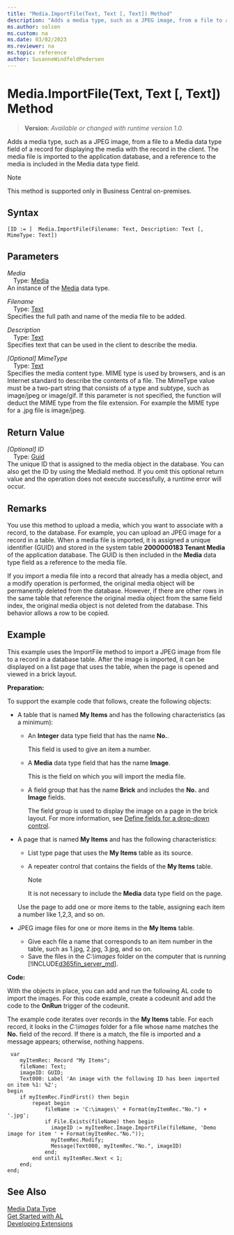 ```yaml
---
title: "Media.ImportFile(Text, Text [, Text]) Method"
description: "Adds a media type, such as a JPEG image, from a file to a Media data type field of a record for displaying the media with the record in the client."
ms.author: solsen
ms.custom: na
ms.date: 03/02/2023
ms.reviewer: na
ms.topic: reference
author: SusanneWindfeldPedersen
---
```

[//]: # (START>DO_NOT_EDIT)
[//]: # (IMPORTANT:Do not edit any of the content between here and the END>DO_NOT_EDIT.)
[//]: # (Any modifications should be made in the .xml files in the ModernDev repo.)
# Media.ImportFile(Text, Text [, Text]) Method
> **Version**: _Available or changed with runtime version 1.0._

Adds a media type, such as a JPEG image, from a file to a Media data type field of a record for displaying the media with the record in the client. The media file is imported to the application database, and a reference to the media is included in the Media data type field.

> [!NOTE]
> This method is supported only in Business Central on-premises.

## Syntax
```AL
[ID := ]  Media.ImportFile(Filename: Text, Description: Text [, MimeType: Text])
```
## Parameters
*Media*  
&emsp;Type: [Media](media-data-type.md)  
An instance of the [Media](media-data-type.md) data type.  

*Filename*  
&emsp;Type: [Text](../text/text-data-type.md)  
Specifies the full path and name of the media file to be added.  

*Description*  
&emsp;Type: [Text](../text/text-data-type.md)  
Specifies text that can be used in the client to describe the media.  

*[Optional] MimeType*  
&emsp;Type: [Text](../text/text-data-type.md)  
Specifies the media content type. MIME type is used by browsers, and is an Internet standard to describe the contents of a file. The MimeType value must be a two-part string that consists of a type and subtype, such as image/jpeg or image/gif. If this parameter is not specified, the function will deduct the MIME type from the file extension. For example the MIME type for a .jpg file is image/jpeg.  


## Return Value
*[Optional] ID*  
&emsp;Type: [Guid](../guid/guid-data-type.md)  
The unique ID that is assigned to the media object in the database. You can also get the ID by using the MediaId method. If you omit this optional return value and the operation does not execute successfully, a runtime error will occur.  


[//]: # (IMPORTANT: END>DO_NOT_EDIT)


## Remarks
 You use this method to upload a media, which you want to associate with a record, to the database. For example, you can upload an JPEG image for a record in a table. When a media file is imported, it is assigned a unique identifier \(GUID\) and stored in the system table **2000000183 Tenant Media** of the application database. The GUID is then included in the **Media** data type field as a reference to the media file.

If you import a media file into a record that already has a media object, and a modify operation is performed, the original media object will be permanently deleted from the database. However, if there are other rows in the same table that reference the original media object from the same field index, the original media object is not deleted from the database. This behavior allows a row to be copied.

## Example
This example uses the ImportFile method to import a JPEG image from file to a record in a database table. After the image is imported, it can be displayed on a list page that uses the table, when the page is opened and viewed in a brick layout.

**Preparation:**

To support the example code that follows, create the following objects:

- A table that is named **My Items** and has the following characteristics (as a minimum):
  - An **Integer** data type field that has the name **No.**.

    This field is used to give an item a number.
  - A **Media** data type field that has the name **Image**.

    This is the field on which you will import the media file.
  - A field group that has the name **Brick** and includes the **No.** and **Image** fields.

      The field group is used to display the image on a page in the brick layout. For more information, see [Define fields for a drop-down control](../../devenv-field-groups.md).
- A page that is named **My Items** and has the following characteristics:

  -   List type page that uses the **My Items** table as its source.
  -   A repeater control that contains the fields of the **My Items** table.

      > [!NOTE]  
      > It is not necessary to include the **Media** data type field on the page.

  Use the page to add one or more items to the table, assigning each item a number like 1,2,3, and so on.

- JPEG image files for one or more items in the **My Items** table.
  -   Give each file a name that corresponds to an item number in the table, such as 1.jpg, 2.jpg, 3.jpg, and so on.
  -   Save the files in the *C:\images* folder on the computer that is running [!INCLUDE[d365fin_server_md](../../includes/d365fin_server_md.md)].

**Code:**

With the objects in place, you can add and run the following AL code to import the images. For this code example, create a codeunit and add the code to the **OnRun** trigger of the codeunit.

The example code iterates over records in the **My Items** table. For each record, it looks in the *C:\images* folder for a file whose name matches the **No.** field of the record. If there is a match, the file is imported and a message appears; otherwise, nothing happens.

```al
 var
    myItemRec: Record "My Items";
    fileName: Text;
    imageID: GUID;
    Text000: Label 'An image with the following ID has been imported on item %1: %2';
begin
    if myItemRec.FindFirst() then begin
        repeat begin
            fileName := 'C:\images\' + Format(myItemRec."No.") + '.jpg';
            if File.Exists(fileName) then begin
              imageID := myItemRec.Image.ImportFile(fileName, 'Demo image for item ' + Format(myItemRec."No."));
              myItemRec.Modify;
              Message(Text000, myItemRec."No.", imageID)
            end;
        end until myItemRec.Next < 1;
    end;
end;
```

## See Also
[Media Data Type](media-data-type.md)  
[Get Started with AL](../../devenv-get-started.md)  
[Developing Extensions](../../devenv-dev-overview.md)